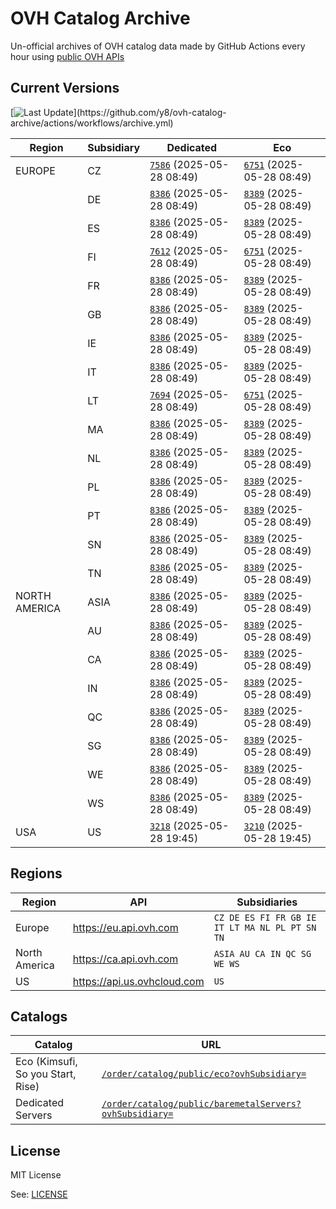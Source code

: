 # OVH Catalog Archive

Un-official archives of OVH catalog data made by GitHub Actions
every hour using [public OVH APIs](https://eu.api.ovh.com/console/?section=%2Forder&branch=v1#get-/order/catalog/public/eco)

## Current Versions

[![Last Update](https://img.shields.io/badge/dynamic/regex?url=https%3A%2F%2Fapi.github.com%2Frepos%2Fy8%2Fovh-catalog-archive%2Factions%2Fworkflows%2F161782612%2Fruns%3Fstatus%3Dcompleted%26per_page%3D1&search=%22run_started_at%22%5Cs*%3A%5Cs*%22(%5Cd%7B4%7D)-(%5Cd%7B2%7D)-(%5Cd%7B2%7D)T(%5Cd%7B2%7D)%3A(%5Cd%7B2%7D)(%3F%3A%3A(%5Cd%7B2%7D))%3F(%3F%3A%5C.%5Cd%2B)%3FZ%3F%22&replace=%241-%242-%243%20%40%20%244%3A%245&style=for-the-badge&label=last%20update&labelColor=%23000e9c&color=%23fff)](https://github.com/y8/ovh-catalog-archive/actions/workflows/archive.yml)

<!-- Do not change part below, it will be automatically replaced by GHA -->

<!-- Start status -->
<!-- generated at Wed May 28 19:45:01 UTC 2025 -->
| Region | Subsidiary | Dedicated | Eco |
|--------|------------ | --- | --- |
| EUROPE | CZ | [`7586`](metal/CZ.json) (2025-05-28 08:49) | [`6751`](eco/CZ.json) (2025-05-28 08:49) |
| | DE | [`8386`](metal/DE.json) (2025-05-28 08:49) | [`8389`](eco/DE.json) (2025-05-28 08:49) |
| | ES | [`8386`](metal/ES.json) (2025-05-28 08:49) | [`8389`](eco/ES.json) (2025-05-28 08:49) |
| | FI | [`7612`](metal/FI.json) (2025-05-28 08:49) | [`6751`](eco/FI.json) (2025-05-28 08:49) |
| | FR | [`8386`](metal/FR.json) (2025-05-28 08:49) | [`8389`](eco/FR.json) (2025-05-28 08:49) |
| | GB | [`8386`](metal/GB.json) (2025-05-28 08:49) | [`8389`](eco/GB.json) (2025-05-28 08:49) |
| | IE | [`8386`](metal/IE.json) (2025-05-28 08:49) | [`8389`](eco/IE.json) (2025-05-28 08:49) |
| | IT | [`8386`](metal/IT.json) (2025-05-28 08:49) | [`8389`](eco/IT.json) (2025-05-28 08:49) |
| | LT | [`7694`](metal/LT.json) (2025-05-28 08:49) | [`6751`](eco/LT.json) (2025-05-28 08:49) |
| | MA | [`8386`](metal/MA.json) (2025-05-28 08:49) | [`8389`](eco/MA.json) (2025-05-28 08:49) |
| | NL | [`8386`](metal/NL.json) (2025-05-28 08:49) | [`8389`](eco/NL.json) (2025-05-28 08:49) |
| | PL | [`8386`](metal/PL.json) (2025-05-28 08:49) | [`8389`](eco/PL.json) (2025-05-28 08:49) |
| | PT | [`8386`](metal/PT.json) (2025-05-28 08:49) | [`8389`](eco/PT.json) (2025-05-28 08:49) |
| | SN | [`8386`](metal/SN.json) (2025-05-28 08:49) | [`8389`](eco/SN.json) (2025-05-28 08:49) |
| | TN | [`8386`](metal/TN.json) (2025-05-28 08:49) | [`8389`](eco/TN.json) (2025-05-28 08:49) |
| NORTH AMERICA | ASIA | [`8386`](metal/ASIA.json) (2025-05-28 08:49) | [`8389`](eco/ASIA.json) (2025-05-28 08:49) |
| | AU | [`8386`](metal/AU.json) (2025-05-28 08:49) | [`8389`](eco/AU.json) (2025-05-28 08:49) |
| | CA | [`8386`](metal/CA.json) (2025-05-28 08:49) | [`8389`](eco/CA.json) (2025-05-28 08:49) |
| | IN | [`8386`](metal/IN.json) (2025-05-28 08:49) | [`8389`](eco/IN.json) (2025-05-28 08:49) |
| | QC | [`8386`](metal/QC.json) (2025-05-28 08:49) | [`8389`](eco/QC.json) (2025-05-28 08:49) |
| | SG | [`8386`](metal/SG.json) (2025-05-28 08:49) | [`8389`](eco/SG.json) (2025-05-28 08:49) |
| | WE | [`8386`](metal/WE.json) (2025-05-28 08:49) | [`8389`](eco/WE.json) (2025-05-28 08:49) |
| | WS | [`8386`](metal/WS.json) (2025-05-28 08:49) | [`8389`](eco/WS.json) (2025-05-28 08:49) |
| USA | US | [`3218`](metal/US.json) (2025-05-28 19:45) | [`3210`](eco/US.json) (2025-05-28 19:45) |
<!-- End status -->

## Regions

| Region        | API                           | Subsidiaries                                   |
| ------------- | ----------------------------- | ---------------------------------------------- |
| Europe        | <https://eu.api.ovh.com>      | `CZ DE ES FI FR GB IE IT LT MA NL PL PT SN TN` |
| North America | <https://ca.api.ovh.com>      | `ASIA AU CA IN QC SG WE WS`                    |
| US            | <https://api.us.ovhcloud.com> | `US`                                           |

## Catalogs

| Catalog | URL |
| --------------------------------- | ----------------------------------------------------------------------------------------------------------------------------------------------------------------- |
| Eco (Kimsufi, So you Start, Rise) | [`/order/catalog/public/eco?ovhSubsidiary=`](https://eu.api.ovh.com/console/?section=%2Forder&branch=v1#get-/order/catalog/public/eco)                            |
| Dedicated Servers                 | [`/order/catalog/public/baremetalServers?ovhSubsidiary=`](https://eu.api.ovh.com/console/?section=%2Forder&branch=v1#get-/order/catalog/public/baremetalServers)  |

## License

MIT License

See: [LICENSE](LICENSE.md)
